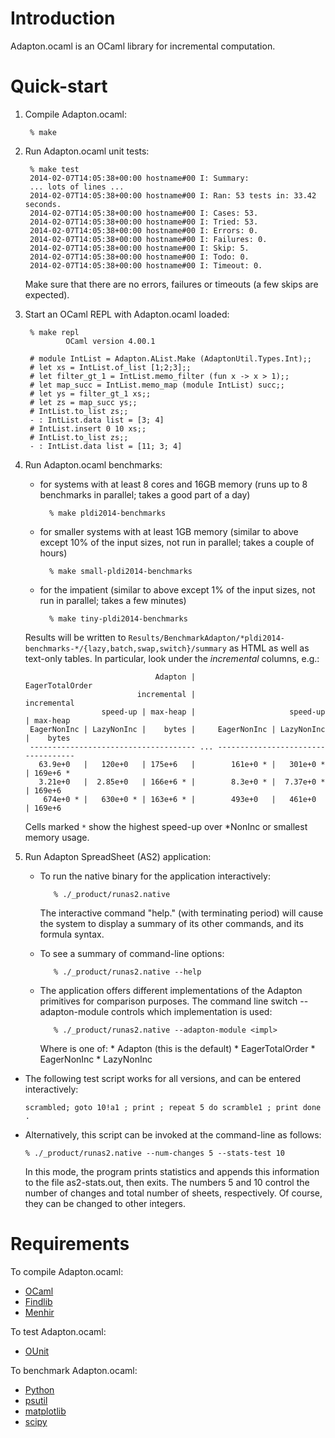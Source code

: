 Introduction
============

Adapton.ocaml is an OCaml library for incremental computation.


Quick-start
===========

1. Compile Adapton.ocaml:

        % make

2. Run Adapton.ocaml unit tests:

        % make test
        2014-02-07T14:05:38+00:00 hostname#00 I: Summary:
        ... lots of lines ...
        2014-02-07T14:05:38+00:00 hostname#00 I: Ran: 53 tests in: 33.42 seconds.
        2014-02-07T14:05:38+00:00 hostname#00 I: Cases: 53.
        2014-02-07T14:05:38+00:00 hostname#00 I: Tried: 53.
        2014-02-07T14:05:38+00:00 hostname#00 I: Errors: 0.
        2014-02-07T14:05:38+00:00 hostname#00 I: Failures: 0.
        2014-02-07T14:05:38+00:00 hostname#00 I: Skip: 5.
        2014-02-07T14:05:38+00:00 hostname#00 I: Todo: 0.
        2014-02-07T14:05:38+00:00 hostname#00 I: Timeout: 0.

    Make sure that there are no errors, failures or timeouts (a few skips are expected).

3. Start an OCaml REPL with Adapton.ocaml loaded:

        % make repl
                OCaml version 4.00.1

        # module IntList = Adapton.AList.Make (AdaptonUtil.Types.Int);;
        # let xs = IntList.of_list [1;2;3];;
        # let filter_gt_1 = IntList.memo_filter (fun x -> x > 1);;
        # let map_succ = IntList.memo_map (module IntList) succ;;
        # let ys = filter_gt_1 xs;;
        # let zs = map_succ ys;;
        # IntList.to_list zs;;
        - : IntList.data list = [3; 4]
        # IntList.insert 0 10 xs;;
        # IntList.to_list zs;;
        - : IntList.data list = [11; 3; 4]

4. Run Adapton.ocaml benchmarks:

    * for systems with at least 8 cores and 16GB memory (runs up to 8 benchmarks in parallel; takes a good part of a
      day)

            % make pldi2014-benchmarks

    * for smaller systems with at least 1GB memory (similar to above except 10% of the input sizes, not run in parallel;
      takes a couple of hours)

            % make small-pldi2014-benchmarks

    * for the impatient (similar to above except 1% of the input sizes, not run in parallel; takes a few minutes)

            % make tiny-pldi2014-benchmarks

    Results will be written to `Results/BenchmarkAdapton/*pldi2014-benchmarks-*/{lazy,batch,swap,switch}/summary` as
    HTML as well as text-only tables. In particular, look under the _incremental_ columns, e.g.:

                                    Adapton |                         EagerTotalOrder
                                incremental |                             incremental
                        speed-up | max-heap |                     speed-up | max-heap
        EagerNonInc | LazyNonInc |    bytes |     EagerNonInc | LazyNonInc |    bytes
        ------------------------------------- ... -----------------------------------
          63.9e+0   |   120e+0   | 175e+6   |        161e+0 * |   301e+0 * | 169e+6 *
          3.21e+0   |  2.85e+0   | 166e+6 * |        8.3e+0 * |  7.37e+0 * | 169e+6
           674e+0 * |   630e+0 * | 163e+6 * |        493e+0   |   461e+0   | 169e+6

    Cells marked `*` show the highest speed-up over *NonInc or smallest memory usage.

5. Run Adapton SpreadSheet (AS2) application:

   * To run the native binary for the application interactively:

            % ./_product/runas2.native

     The interactive command "help." (with terminating period) will
     cause the system to display a summary of its other commands, and
     its formula syntax.

   * To see a summary of command-line options:

            % ./_product/runas2.native --help

   * The application offers different implementations of the Adapton
     primitives for comparison purposes. The command line switch
     --adapton-module controls which implementation is used:

            % ./_product/runas2.native --adapton-module <impl>

     Where <impl> is one of:
            * Adapton (this is the default)
            * EagerTotalOrder
            * EagerNonInc
            * LazyNonInc

  * The following test script works for all versions, and can be
    entered interactively:

        scrambled; goto 10!a1 ; print ; repeat 5 do scramble1 ; print done .

  * Alternatively, this script can be invoked at the command-line as follows:

        % ./_product/runas2.native --num-changes 5 --stats-test 10

    In this mode, the program prints statistics and appends this
    information to the file as2-stats.out, then exits.  The numbers 5
    and 10 control the number of changes and total number of sheets,
    respectively.  Of course, they can be changed to other integers.


Requirements
============

To compile Adapton.ocaml:

* [OCaml](http://ocaml.org)
* [Findlib](http://projects.camlcity.org/projects/findlib.html)
* [Menhir](http://cristal.inria.fr/~fpottier/menhir)

To test Adapton.ocaml:

* [OUnit](http://ounit.forge.ocamlcore.org)

To benchmark Adapton.ocaml:

* [Python](http://www.python.org)
* [psutil](http://code.google.com/p/psutil)
* [matplotlib](http://matplotlib.org)
* [scipy](http://www.scipy.org)
